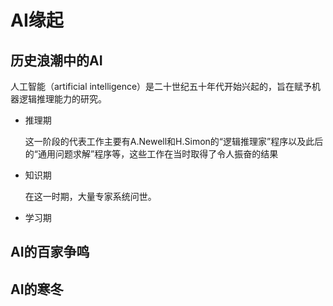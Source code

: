 # AI缘起

## 历史浪潮中的AI

人工智能（artificial intelligence）是二十世纪五十年代开始兴起的，旨在赋予机器逻辑推理能力的研究。

* 推理期

  这一阶段的代表工作主要有A.Newell和H.Simon的“逻辑推理家”程序以及此后的“通用问题求解”程序等，这些工作在当时取得了令人振奋的结果

* 知识期

  在这一时期，大量专家系统问世。

* 学习期

## AI的百家争鸣



## AI的寒冬

